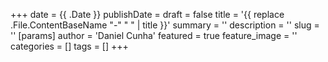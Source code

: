+++
date = {{ .Date }}
publishDate = 
draft = false
title = '{{ replace .File.ContentBaseName "-" " " | title }}'
summary = ''
description = ''
slug = ''
[params]
  author = 'Daniel Cunha'
  featured = true
  feature_image = ''
  categories = []
  tags = []
+++
